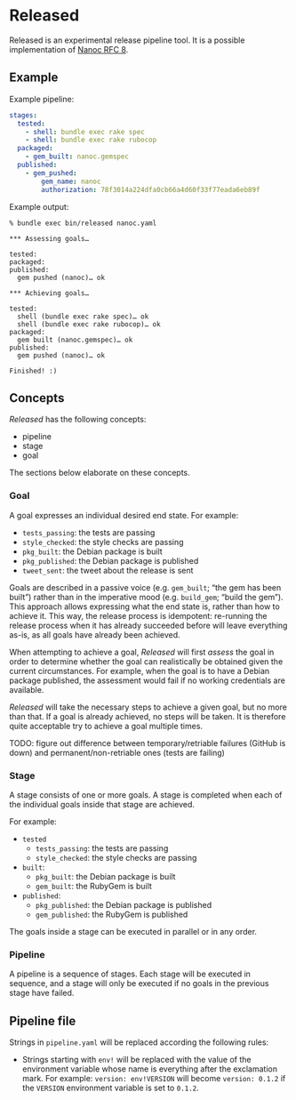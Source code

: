 # Released

Released is an experimental release pipeline tool. It is a possible implementation of [Nanoc RFC 8](https://github.com/nanoc/rfcs/pull/8).

## Example

Example pipeline:

```yaml
stages:
  tested:
    - shell: bundle exec rake spec
    - shell: bundle exec rake rubocop
  packaged:
    - gem_built: nanoc.gemspec
  published:
    - gem_pushed:
        gem_name: nanoc
        authorization: 78f3014a224dfa0cb66a4d60f33f77eada6eb89f
```

Example output:

```
% bundle exec bin/released nanoc.yaml
```

```
*** Assessing goals…

tested:
packaged:
published:
  gem pushed (nanoc)… ok

*** Achieving goals…

tested:
  shell (bundle exec rake spec)… ok
  shell (bundle exec rake rubocop)… ok
packaged:
  gem built (nanoc.gemspec)… ok
published:
  gem pushed (nanoc)… ok

Finished! :)
```

## Concepts

_Released_ has the following concepts:

* pipeline
* stage
* goal

The sections below elaborate on these concepts.

### Goal

A goal expresses an individual desired end state. For example:

* `tests_passing`: the tests are passing
* `style_checked`: the style checks are passing
* `pkg_built`: the Debian package is built
* `pkg_published`: the Debian package is published
* `tweet_sent`: the tweet about the release is sent

Goals are described in a passive voice (e.g. `gem_built`; “the gem has been built”) rather than in the imperative mood (e.g. `build_gem`; “build the gem”). This approach allows expressing what the end state is, rather than how to achieve it. This way, the release process is idempotent: re-running the release process when it has already succeeded before will leave everything as-is, as all goals have already been achieved.

When attempting to achieve a goal, _Released_ will first _assess_ the goal in order to determine whether the goal can realistically be obtained given the current circumstances. For example, when the goal is to have a Debian package published, the assessment would fail if no working credentials are available.

_Released_ will take the necessary steps to achieve a given goal, but no more than that. If a goal is already achieved, no steps will be taken. It is therefore quite acceptable try to achieve a goal multiple times.

TODO: figure out difference between temporary/retriable failures (GitHub is down) and permanent/non-retriable ones (tests are failing)

### Stage

A stage consists of one or more goals. A stage is completed when each of the individual goals inside that stage are achieved.

For example:

* `tested`
  * `tests_passing`: the tests are passing
  * `style_checked`: the style checks are passing
* `built`:
  * `pkg_built`: the Debian package is built
  * `gem_built`: the RubyGem is built
* `published`:
  * `pkg_published`: the Debian package is published
  * `gem_published`: the RubyGem is published

The goals inside a stage can be executed in parallel or in any order.

### Pipeline

A pipeline is a sequence of stages. Each stage will be executed in sequence, and a stage will only be executed if no goals in the previous stage have failed.

## Pipeline file

Strings in `pipeline.yaml` will be replaced according the following rules:

* Strings starting with `env!` will be replaced with the value of the environment variable whose name is everything after the exclamation mark. For example: `version: env!VERSION` will become `version: 0.1.2` if the `VERSION` environment variable is set to `0.1.2`.

